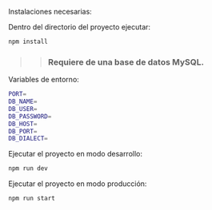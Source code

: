Instalaciones necesarias:

Dentro del directorio del proyecto ejecutar:
```bash
npm install
```

>> ### Requiere de una base de datos MySQL.

Variables de entorno:
```bash
PORT=
DB_NAME=
DB_USER=
DB_PASSWORD=
DB_HOST=
DB_PORT=
DB_DIALECT=
```

Ejecutar el proyecto en modo desarrollo:
```bash
npm run dev
```

Ejecutar el proyecto en modo producción:
```bash
npm run start
```